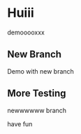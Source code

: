 # Huiii

demooooxxx

## New Branch

Demo with new branch

## More Testing

newwwwww branch

have fun